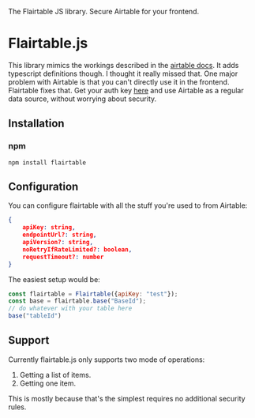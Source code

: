 The Flairtable JS library. Secure Airtable for your frontend.

# Flairtable.js

This library mimics the workings described in the [airtable docs](https://airtable.com/api). It adds typescript 
definitions though. I thought it really missed that. One major problem with Airtable is that you can't directly use it 
in the frontend. Flairtable fixes that. Get your auth key [here]() and use Airtable as a regular data source, 
without worrying about security.

## Installation

### npm
```shell script
npm install flairtable
```

## Configuration

You can configure flairtable with all the stuff you're used to from Airtable:

```json
{
    apiKey: string,
    endpointUrl?: string,
    apiVersion?: string,
    noRetryIfRateLimited?: boolean,
    requestTimeout?: number
}
```

The easiest setup would be:

```js
const flairtable = Flairtable({apiKey: "test"});
const base = flairtable.base("BaseId");
// do whatever with your table here
base("tableId")
```

## Support

Currently flairtable.js only supports two mode of operations:

1. Getting a list of items.
2. Getting one item.

This is mostly because that's the simplest requires no additional security rules. 